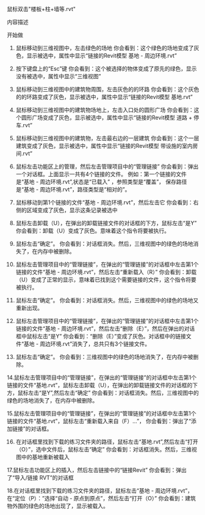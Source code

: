 鼠标双击"楼板+柱+墙等.rvt"

内容描述

开始做

1. 鼠标移动到三维视图中，左击绿色的场地
你会看到：这个绿色的场地变成了灰色，显示被选中，属性中显示“链接的Revit模型 基地 - 周边环境.rvt”

2. 按下键盘上的“Esc”键
你会看到：这个被选择的物体变成了原先的绿色，显示没有被选中，属性中显示“三维视图”

3. 鼠标移动到三维视图中的建筑物周围，左击灰色的的环路
你会看到：这个灰色的的环路变成了灰色，显示被选中，属性中显示“链接的Revit模型 基地.rvt”

4. 鼠标移动到三维视图中的建筑物场地上，左击入口处的圆形广场
你会看到：这个圆形广场变成了灰色，显示被选中，属性中显示“链接的Revit模型 道路 + 停车.rvt”

5. 鼠标移动到三维视图中的建筑物，左击最右边的一层建筑
你会看到：这个一层建筑变成了灰色，显示被选中，属性中显示“链接的Revit模型 带设施的室内房间.rvt”

6. 鼠标左击功能区上的管理，然后左击管理项目中的“管理链接”
你会看到：弹出一个对话框。上面显示一共有4个链接的文件。
例如：第一个链接的文件是“基地 - 周边环境.rvt”,状态是“已载入” ，参照类型是“覆盖”，
保存路径是“基地 - 周边环境.rvt”，路径类型是“相对的”。

7. 鼠标移动到第1个链接的文件“基地 - 周边环境.rvt”，然后左击它
你会看到：右侧的区域变成了灰色，显示这条记录被选中

8. 鼠标左击卸载（U），在弹出的卸载链接文件的对话框的下方，鼠标左击“是Y”
你会看到：卸载（U）变成了灰色。意味着这个指令将要被执行。

9. 鼠标左击“确定”。
你会看到：对话框消失。然后，三维视图中的绿色的场地消失了，在内存中被删除。

10. 鼠标左击管理项目中的“管理链接”，在弹出的“管理链接”的对话框中左击第1个链接的文件“基地 - 周边环境.rvt”，然后左击“重新载入（R）”
你会看到：卸载（U）变成了正常的显示，意味着已找到这个需要链接的文件，这个指令将要被执行。

11. 鼠标左击“确定”。
你会看到：对话框消失。然后，三维视图中的绿色的场地又重新出现。

12. 鼠标左击管理项目中的“管理链接”，在弹出的“管理链接”的对话框中左击第1个链接的文件“基地 - 周边环境.rvt”，然后左击“删除（E）”，然后在弹出的对话框中鼠标左击“是Y”
你会看到：“删除（E）”变成了灰色。对话框中的链接文件“基地 - 周边环境.rvt”消失了，总共只有3个链接文件。

13. 鼠标左击“确定”。
你会看到：三维视图中的绿色的场地消失了，在内存中被删除。

14.鼠标左击管理项目中的“管理链接”，在弹出的“管理链接”的对话框中左击第1个链接的文件“基地.rvt”，鼠标左击卸载（U），在弹出的卸载链接文件的对话框的下方，鼠标左击“是Y”,然后左击“确定”
你会看到：对话框消失。然后，三维视图中的绿色的场地消失了，在内存中被删除。

15.鼠标左击管理项目中的“管理链接”，在弹出的“管理链接”的对话框中左击第1个链接的文件“基地.rvt”，鼠标左击“重新载入来自（F）...”，
你会看到：弹出了“添加链接”的对话框。

16. 在对话框里找到下载的练习文件夹的路径，鼠标左击“基地.rvt”,然后左击“打开（O）”，选中文件后，鼠标左击“确定”
你会看到：对话框消失。然后，三维视图中的基地重新被载入

17.鼠标左击功能区上的插入，然后左击链接中的“链接Revit”
你会看到：弹出了“导入/链接 RVT”的对话框

18.在对话框里找到下载的练习文件夹的路径，鼠标左击“基地 - 周边环境.rvt”，在“定位（P）：”选择“自动 - 原点到原点”，然后左击“打开（O）”
你会看到：建筑物外围的绿色的场地出现了，显示被载入。














